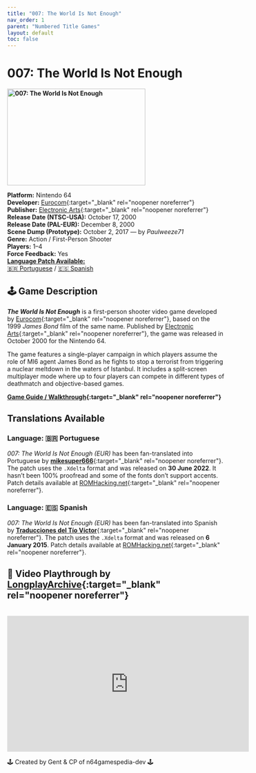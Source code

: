 ```yaml
---
title: "007: The World Is Not Enough"
nav_order: 1
parent: "Numbered Title Games"
layout: default
toc: false
---
```


# 007: The World Is Not Enough
<b>
<img src="https://raw.githubusercontent.com/TheGent/n64gamespedia/main/media/usa/007-The-World-Is-Not-Enough-(USA).png" alt="007: The World Is Not Enough" width="320" height="224" />
</b>

**Platform:** Nintendo 64  
**Developer:** [Eurocom](https://en.wikipedia.org/wiki/Eurocom){:target="_blank" rel="noopener noreferrer"}  
**Publisher:** [Electronic Arts](https://en.wikipedia.org/wiki/Electronic_Arts){:target="_blank" rel="noopener noreferrer"}  
**Release Date (NTSC-USA):** October 17, 2000  
**Release Date (PAL-EUR):** December 8, 2000  
**Scene Dump (Prototype):** October 2, 2017 — by *Paulweeze71*  
**Genre:** Action / First-Person Shooter  
**Players:** 1–4  
**Force Feedback:** Yes  
[**Language Patch Available:**](#translations-available)  
[🇧🇷 Portuguese](#portuguese-translation) / [🇪🇸 Spanish](#spanish-translation)

## 🕹️ Game Description  
<em><strong>The World Is Not Enough</strong></em> is a first-person shooter video game developed by [Eurocom](https://en.wikipedia.org/wiki/Eurocom){:target="_blank" rel="noopener noreferrer"}, based on the 1999 <em>James Bond</em> film of the same name. Published by [Electronic Arts](https://en.wikipedia.org/wiki/Electronic_Arts){:target="_blank" rel="noopener noreferrer"}, the game was released in October 2000 for the Nintendo 64.

The game features a single-player campaign in which players assume the role of MI6 agent James Bond as he fights to stop a terrorist from triggering a nuclear meltdown in the waters of Istanbul. It includes a split-screen multiplayer mode where up to four players can compete in different types of deathmatch and objective-based games.

**[Game Guide / Walkthrough](https://gamefaqs.gamespot.com/n64/914163-007-the-world-is-not-enough/faqs/37816){:target="_blank" rel="noopener noreferrer"}**

## <a name="translations-available"></a>Translations Available

### <a name="portuguese-translation"></a>**Language:** 🇧🇷 Portuguese  
*007: The World Is Not Enough (EUR)* has been fan-translated into Portuguese by [**mikesuper666**](https://www.romhacking.net/community/7551/){:target="_blank" rel="noopener noreferrer"}. The patch uses the `.Xdelta` format and was released on **30 June 2022**. It hasn’t been 100% proofread and some of the fonts don’t support accents. Patch details available at [ROMHacking.net](https://www.romhacking.net/translations/6595/){:target="_blank" rel="noopener noreferrer"}.

### <a name="spanish-translation"></a>**Language:** 🇪🇸 Spanish  
*007: The World Is Not Enough (EUR)* has been fan-translated into Spanish by [**Traducciones del Tío Víctor**](https://www.romhacking.net/community/1617/){:target="_blank" rel="noopener noreferrer"}. The patch uses the `.Xdelta` format and was released on **6 January 2015**. Patch details available at [ROMHacking.net](https://www.romhacking.net/translations/2302/){:target="_blank" rel="noopener noreferrer"}.

## 🎥 Video Playthrough by [LongplayArchive](https://www.youtube.com/channel/UCM8XzXipyTsylZ_WsGKmdKQ){:target="_blank" rel="noopener noreferrer"}
<br />
<iframe width="560" height="315" src="https://www.youtube.com/embed/ca1C-hDxAQA" title="007: The World Is Not Enough – Longplay Archive" frameborder="0" allowfullscreen></iframe>

🕹️ Created by Gent & CP of n64gamespedia-dev 🕹️

<!-- Vault Format: n64gamespedia-dev -->
<!-- Protocol Source: _vault-specs/format-protocol.md -->
